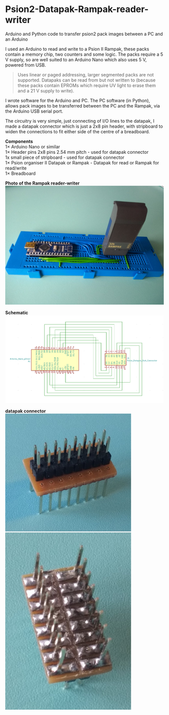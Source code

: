 # Psion2-Datapak-Rampak-reader-writer
Arduino and Python code to transfer psion2 pack images between a PC and an Arduino

I used an Arduino to read and write to a Psion II Rampak, these packs contain a memory chip, two counters and some logic. The packs require a 5 V supply, so are well suited to an Arduino Nano which also uses 5 V, powered from USB.

> Uses linear or paged addressing, larger segmented packs are not supported.
> Datapaks can be read from but not written to (because these packs contain EPROMs which require UV light to erase them and a 21 V supply to write).

I wrote software for the Arduino and PC. The PC software (in Python), allows pack images to be transferred between the PC and the Rampak, via the Arduino USB serial port.

The circuitry is very simple, just connecting of I/O lines to the datapak, I made a datapak connector which is just a 2x8 pin header, with stripboard to widen the connections to fit either side of the centre of a breadboard.

**Components**<br>
1× Arduino Nano or similar<br>
1× Header pins 2x8 pins 2.54 mm pitch - used for datapak connector<br>
1x small piece of stripboard - used for datapak connector<br>
1× Psion organiser II Datapak or Rampak - Datapak for read or Rampak for read/write<br>
1× Breadboard<br>

**Photo of the Rampak reader-writer**<br>
<img src="Psion2_Rampak_read_write.jpg" width="600">

**Schematic**<br>
<img src="Psion2_datapak_read_write_schematic.PNG" width="600">

**datapak connector**<br>
<img src="datapak connector 1a.jpg" width="400">
<img src="datapak connector 2a.jpg" width="400">
